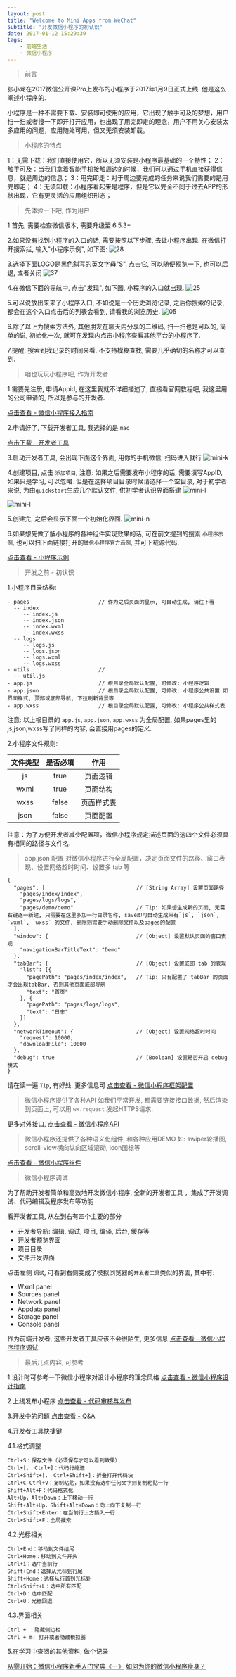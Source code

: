 ```yaml
---
layout: post
title: "Welcome to Mini Apps from WeChat"
subtitle: "开发微信小程序的初认识"
date: 2017-01-12 15:29:39
tags:
    - 前端生活
    - 微信小程序
---
```


> 前言

张小龙在2017微信公开课Pro上发布的小程序于2017年1月9日正式上线. 他是这么阐述小程序的.

小程序是一种不需要下载、安装即可使用的应用，它出现了触手可及的梦想，用户扫一扫或者搜一下即开打开应用，也出现了用完即走的理念，用户不用关心安装太多应用的问题，应用随处可用，但又无须安装卸载。


> 小程序的特点

1：无需下载：我们直接使用它，所以无须安装是小程序最基础的一个特性；
2：触手可及：当我们拿着智能手机接触周边的时候，我们可以通过手机直接获得信息，就是周边的信息；
3：用完即走：对于周边要完成的任务来说我们需要的是用完即走；
4：无须卸载：小程序看起来是程序，但是它以完全不同于过去APP的形状出现，它有更灵活的应用组织形态；


> 先体验一下吧, 作为用户

1.首先, 需要检查微信版本, 需要升级至 6.5.3+

2.如果没有找到小程序的入口的话, 需要按照以下步骤, 去让小程序出现. 在微信打开搜索拦, 输入"小程序示例", 如下图:
![28](hello-mini-apps/Screenshot_2017-01-12-15-38-28.jpg)

3.选择下面LOGO是黑色斜写的英文字母"S", 点击它, 可以随便预览一下, 也可以后退, 或者关闭
![37](hello-mini-apps/Screenshot_2017-01-12-15-38-37.jpg)

4.在微信下面的导航中, 点击"发现", 如下图, 小程序的入口就出现.
![25](hello-mini-apps/Screenshot_2017-01-12-15-39-25.jpg)

5.可以说放出来来了小程序入口, 不如说是一个历史浏览记录, 之后你搜索的记录, 都会在这个入口点击后的列表会看到, 请看我的浏览历史.
![05](Screenshot_2017-01-12-15-59-05.jpg)

6.除了以上为搜索方法外, 其他朋友在聊天内分享的二维码, 扫一扫也是可以的, 简单的说, 初始化一次, 就可在发现内点击小程序查看其他平台的小程序了.

7.提醒: 搜索到我记录的时间来看, 不支持模糊查找, 需要几乎确切的名称才可以查到.


> 咱也玩玩小程序吧, 作为开发者

1.需要先注册, 申请Appid, 在这里我就不详细描述了, 直接看官网教程吧, 我这里用的公司申请的, 所以是参与的开发者.

[点击查看 - 微信小程序接入指南](https://mp.weixin.qq.com/debug/wxadoc/introduction/index.html?t=2017112)

2.申请好了, 下载开发者工具, 我选择的是 `mac`

[点击下载 - 开发者工具](https://mp.weixin.qq.com/debug/wxadoc/dev/devtools/download.html?t=2017112)

3.启动开发者工具, 会出现下面这个界面, 用你的手机微信, 扫码进入就行
![mini-k](mini-k.png)

4.创建项目, 点击 `添加项目`, 注意: 如果之后需要发布小程序的话, 需要填写AppID, 如果只是学习, 可以忽略. 但是在选择项目目录时候请选择一个空目录, 对于初学者来说, 为由`quickstart`生成几个默认文件, 供初学者认识界面搭建
![mini-l](mini-l.png)

![mini-l](mini-m.png)

5.创建完, 之后会显示下面一个初始化界面.
![mini-n](mini-n.png)

6.如果想先做了解小程序的各种组件实现效果的话, 可在前文提到的搜索 `小程序示例`, 也可以扫下面链接打开的`微信小程序官方示例`, 并可下载源代码.

[点击查看 - 小程序示例](https://mp.weixin.qq.com/debug/wxadoc/dev/demo.html?t=2017112)


> 开发之前 - 初认识

1.小程序目录结构:

```
- pages                      // 作为之后页面的显示, 可自动生成, 请往下看
  -- index
     -- index.js
     -- index.json
     -- index.wxml
     -- index.wxss
  -- logs
     -- logs.js
     -- logs.json
     -- logs.wxml
     -- logs.wxss
- utils                      //
  -- util.js
- app.js                     // 根目录全局默认配置, 可修改: 小程序逻辑
- app.json                   // 根目录全局默认配置, 可修改: 小程序公共设置 如界面样式, 顶部或底部导航, 下拉刷新背景等
- app.wxss                   // 根目录全局默认配置, 可修改: 小程序公共样式表
```

注意: 以上根目录的 `app.js`, `app.json`, `app.wxss` 为全局配置, 如果pages里的 js,json,wxss写了同样的内容, 会直接用pages的定义.

2.小程序文件规则:

| 文件类型    | 是否必填   |  作用    |
|:----------:|:---------:|:-------:|
| js         | true      | 页面逻辑 |
| wxml       | true      | 页面结构  |
| wxss       | false     | 页面样式表 |
| json       | false     | 页面配置 |

注意：为了方便开发者减少配置项，微信小程序规定描述页面的这四个文件必须具有相同的路径与文件名.

> app.json 配置
> 对微信小程序进行全局配置，决定页面文件的路径、窗口表现、设置网络超时时间、设置多 tab 等

```
{
  "pages": [                             // [String Array] 设置页面路径
    "pages/index/index",
    "pages/logs/logs",
    "pages/demo/demo"                    // Tip: 如果想生成新的页面, 无需右键逐一新建, 只需要在这里多加一行目录名称, save即可自动生成带有`js`, `json`, `wxml`, `wxss` 的文件, 删除则需要手动删除文件以及pages的配置
  ],
  "window": {                            // [Object] 设置默认页面的窗口表现
    "navigationBarTitleText": "Demo"
  },
  "tabBar": {                            // [Object] 设置底部 tab 的表现
    "list": [{
      "pagePath": "pages/index/index",   // Tip: 只有配置了 tabBar 的页面 才会出现tabBar, 否则其他页面底部导航
      "text": "首页"
    }, {
      "pagePath": "pages/logs/logs",
      "text": "日志"
    }]
  },
  "networkTimeout": {                    // [Object] 设置网络超时时间
    "request": 10000,
    "downloadFile": 10000
  },
  "debug": true                          // [Boolean] 设置是否开启 debug 模式
}
```

请在读一遍 `Tip`, 有好处. 更多信息可 [点击查看 - 微信小程序框架配置](https://mp.weixin.qq.com/debug/wxadoc/dev/framework/config.html?t=2017112)

> 微信小程序提供了各种API
> 如我们平常开发, 都需要链接接口数据, 然后渲染到页面上, 可以用 `wx.request` 发起HTTPS请求.

更多对外接口, [点击查看 - 微信小程序API](https://mp.weixin.qq.com/debug/wxadoc/dev/api/network-request.html)


> 微信小程序还提供了各种语义化组件, 和各种应用DEMO
> 如: swiper轮播图, scroll-view横向纵向区域滚动, icon图标等

[点击查看 - 微信小程序组件](https://mp.weixin.qq.com/debug/wxadoc/dev/component/?t=2017112)


> 微信小程序调试

为了帮助开发者简单和高效地开发微信小程序, 全新的开发者工具 ，集成了开发调试、代码编辑及程序发布等功能

看开发者工具, 从左到右有四个主要的部分

- 开发者导航: 编辑, 调试, 项目, 编译, 后台, 缓存等
- 开发者预览界面
- 项目目录
- 文件开发界面

点击左侧 `调试`, 可看到右侧变成了模拟浏览器的`开发者工具`类似的界面, 其中有:

- Wxml panel
- Sources panel
- Network panel
- Appdata panel
- Storage panel
- Console panel

作为前端开发者, 这些开发者工具应该不会很陌生, 更多信息 [点击查看 - 微信小程序程序调试](https://mp.weixin.qq.com/debug/wxadoc/dev/devtools/devtools.html?t=2017112)


> 最后几点内容, 可参考

1.设计时可参考一下微信小程序对设计小程序的理念风格 [点击查看 - 微信小程序设计指南](https://mp.weixin.qq.com/debug/wxadoc/design/index.html?t=2017112)

2.上线发布小程序 [点击查看 - 代码审核与发布](https://mp.weixin.qq.com/debug/wxadoc/introduction/?t=201718#代码审核与发布)

3.开发中的问题 [点击查看 - Q&A](https://mp.weixin.qq.com/debug/wxadoc/dev/qa.html?t=2017112)

4.开发者工具快捷键

4.1.格式调整

    Ctrl+S：保存文件（必须保存才可以看到效果）
    Ctrl+[， Ctrl+]：代码行缩进
    Ctrl+Shift+[， Ctrl+Shift+]：折叠打开代码块
    Ctrl+C Ctrl+V：复制粘贴，如果没有选中任何文字则复制粘贴一行
    Shift+Alt+F：代码格式化
    Alt+Up，Alt+Down：上下移动一行
    Shift+Alt+Up，Shift+Alt+Down：向上向下复制一行
    Ctrl+Shift+Enter：在当前行上方插入一行
    Ctrl+Shift+F：全局搜索

4.2.光标相关

    Ctrl+End：移动到文件结尾
    Ctrl+Home：移动到文件开头
    Ctrl+i：选中当前行
    Shift+End：选择从光标到行尾
    Shift+Home：选择从行首到光标处
    Ctrl+Shift+L：选中所有匹配
    Ctrl+D：选中匹配
    Ctrl+U：光标回退

4.3.界面相关

    Ctrl + ：隐藏侧边栏
    Ctrl + m: 打开或者隐藏模拟器

5.在学习中查阅的其他资料, 做个记录

[从零开始：微信小程序新手入门宝典《一》](https://segmentfault.com/a/1190000008035180)
[如何为你的微信小程序瘦身？](http://www.jianshu.com/p/c9ed7c7fcc27)